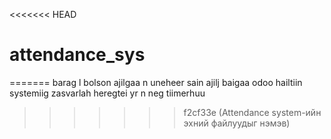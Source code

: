 <<<<<<< HEAD
# attendance_sys
=======
barag l bolson ajilgaa n uneheer sain ajilj baigaa
odoo hailtiin systemiig zasvarlah heregtei
yr n neg tiimerhuu
>>>>>>> f2cf33e (Attendance system-ийн эхний файлуудыг нэмэв)
